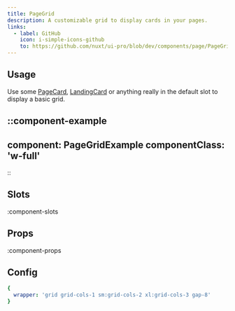 ```yaml
---
title: PageGrid
description: A customizable grid to display cards in your pages.
links:
  - label: GitHub
    icon: i-simple-icons-github
    to: https://github.com/nuxt/ui-pro/blob/dev/components/page/PageGrid.vue
---
```


## Usage

Use some [PageCard](/pro/components/page-card), [LandingCard](/pro/components/landing-card) or anything really in the default slot to display a basic grid.

::component-example
---
component: PageGridExample
componentClass: 'w-full'
---
::

## Slots

:component-slots

## Props

:component-props

## Config

```yml
{
  wrapper: 'grid grid-cols-1 sm:grid-cols-2 xl:grid-cols-3 gap-8'
}
```
